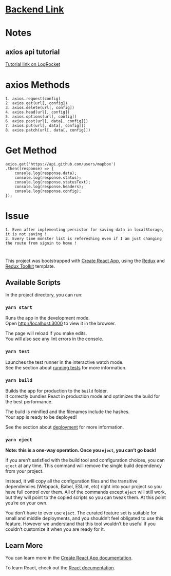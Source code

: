 # [Backend Link](https://github.com/Jarvis-3000/backend_of_monster_cards_MERN)


# Notes

## axios api tutorial
[Tutorial link on LogRocket](https://blog.logrocket.com/how-to-make-http-requests-like-a-pro-with-axios/) 

# axios Methods
    1. axios.request(config)
    2. axios.get(url[, config])
    3. axios.delete(url[, config])
    4. axios.head(url[, config])
    5. axios.options(url[, config])
    6. axios.post(url[, data[, config]])
    7. axios.put(url[, data[, config]])
    8. axios.patch(url[, data[, config]])

# Get Method
    axios.get('https://api.github.com/users/mapbox')
    .then((response) => {
        console.log(response.data);
        console.log(response.status);
        console.log(response.statusText);
        console.log(response.headers);
        console.log(response.config);
    });


# Issue
    1. Even after implementing persistor for saving data in localStorage, it is not saving !
    2. Every time monster list is refereshing even if I am just changing the route from signin to home !


#
#
This project was bootstrapped with [Create React App](https://github.com/facebook/create-react-app), using the [Redux](https://redux.js.org/) and [Redux Toolkit](https://redux-toolkit.js.org/) template.

## Available Scripts

In the project directory, you can run:

### `yarn start`

Runs the app in the development mode.<br />
Open [http://localhost:3000](http://localhost:3000) to view it in the browser.

The page will reload if you make edits.<br />
You will also see any lint errors in the console.

### `yarn test`

Launches the test runner in the interactive watch mode.<br />
See the section about [running tests](https://facebook.github.io/create-react-app/docs/running-tests) for more information.

### `yarn build`

Builds the app for production to the `build` folder.<br />
It correctly bundles React in production mode and optimizes the build for the best performance.

The build is minified and the filenames include the hashes.<br />
Your app is ready to be deployed!

See the section about [deployment](https://facebook.github.io/create-react-app/docs/deployment) for more information.

### `yarn eject`

**Note: this is a one-way operation. Once you `eject`, you can’t go back!**

If you aren’t satisfied with the build tool and configuration choices, you can `eject` at any time. This command will remove the single build dependency from your project.

Instead, it will copy all the configuration files and the transitive dependencies (Webpack, Babel, ESLint, etc) right into your project so you have full control over them. All of the commands except `eject` will still work, but they will point to the copied scripts so you can tweak them. At this point you’re on your own.

You don’t have to ever use `eject`. The curated feature set is suitable for small and middle deployments, and you shouldn’t feel obligated to use this feature. However we understand that this tool wouldn’t be useful if you couldn’t customize it when you are ready for it.

## Learn More

You can learn more in the [Create React App documentation](https://facebook.github.io/create-react-app/docs/getting-started).

To learn React, check out the [React documentation](https://reactjs.org/).
